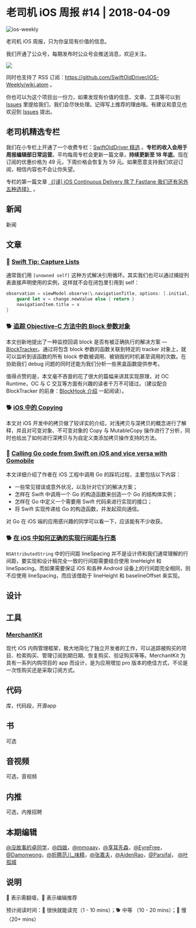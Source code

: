 # 老司机 iOS 周报 #14 | 2018-04-09

![ios-weekly](https://github.com/SwiftOldDriver/iOS-Weekly/blob/master/assets/ios-weekly.png)

老司机 iOS 周报，只为你呈现有价值的信息。

我们开通了公众号，每期发布时公众号会推送消息，欢迎关注。

![](https://github.com/SwiftOldDriver/iOS-Weekly/blob/master/assets/qrcode_for_wechat.jpg?raw=true)

同时也支持了 RSS 订阅：https://github.com/SwiftOldDriver/iOS-Weekly/wiki.atom 。

你也可以为这个项目出一份力，如果发现有价值的信息、文章、工具等可以到 [Issues](https://github.com/SwiftOldDriver/iOS-Weekly/issues) 里提给我们，我们会尽快处理。记得写上推荐的理由哦。有建议和意见也欢迎到 [Issues](https://github.com/SwiftOldDriver/iOS-Weekly/issues) 提出。

## 老司机精选专栏

我们在小专栏上开通了一个收费专栏：[SwiftOldDriver 精选](https://xiaozhuanlan.com/olddriver-selection) 。**专栏的收入会用于周报编辑部日常运营**。平均每周专栏会更新一篇文章，**持续更新至 18 年底**。现在订阅的优惠价格为 49 元，下周价格会恢复为 59 元。如果愿意支持我们欢迎订阅，相信内容也不会让你失望。

专栏的第一篇文章 [《[译] iOS Continuous Delivery 除了 Fastlane 我们还有另外五种选择》](https://xiaozhuanlan.com/topic/3657948012) 。

## 新闻

新闻


## 文章

### 🐎 [Swift Tip: Capture Lists](https://www.objc.io/blog/2018/04/03/caputure-lists/)

通常我们用 `[unowned self]` 这种方式解决引用循环。其实我们也可以通过捕捉列表直接声明使用的实例，这样就不会在闭包里引用到 self：

``` swift
observation = viewModel.observe(\.navigationTitle, options: [.initial, .new]) { [navigationItem] _, change in
    guard let v = change.newValue else { return }
    navigationItem.title = v
}

```

### 🐕 [追踪 Objective-C 方法中的 Block 参数对象](http://yulingtianxia.com/blog/2018/03/31/Track-Block-Arguments-of-Objective-C-Method/)

本文创新地提出了一种监控回调 block 是否有被正确执行的解决方案 — [BlockTracker](https://github.com/yulingtianxia/BlockTracker)。通过将包含 block 参数的函数关联到特定的 tracker 对象上，就可以监听到该函数的所有 block 参数被调用、被销毁的时机甚至调用的次数。在协助我们 debug 问题的同时还能为我们分析一些黑盒函数提供参考。

值得点赞的是，本文毫不吝啬的花了很大的篇幅来讲其实现原理，对 OC Runtime，OC 与 C 交互等方面有兴趣的读者千万不可错过。（建议配合 BlockTracker 的前身：[BlockHook 介绍](http://yulingtianxia.com/blog/2018/02/28/Hook-Objective-C-Block-with-Libffi/) 一起阅读）。

### 🐕 [iOS 中的 Copying](https://joeshang.github.io/2018/04/04/ios-copying/)

本文对 iOS 开发中的拷贝做了较详实的介绍，对浅拷贝与深拷贝的概念进行了解释，并且对可变对象、不可变对象的 Copy 与 MutableCopy 操作进行了分析，同时也给出了如何进行深拷贝与为自定义类添加拷贝操作支持的方法。

### 🐢 [Calling Go code from Swift on iOS and vice versa with Gomobile](https://medium.com/@matryer/tutorial-calling-go-code-from-swift-on-ios-and-vice-versa-with-gomobile-7925620c17a4)

本文详细介绍了作者在 iOS 工程中调用 Go 的踩坑过程，主要包括以下内容：

- 一些常见错误或意外状况，以及针对它们的解决方案；
- 怎样在 Swift 中调用一个 Go 的构造函数来创造一个 Go 的结构体实例；
- 怎样在 Go 中定义一个需要用 Swift 代码来进行实现的接口；
- 将 Swift 实现传递给 Go 的构造函数，并发起双向通信。

对 Go 在 iOS 端的应用感兴趣的同学可以看一下，应该能有不少收获。

### 🐕 [在 iOS 中如何正确的实现行间距与行高](https://juejin.im/post/5abc54edf265da23826e0dc9)

`NSAttributedString` 中的行间距 lineSpacing 并不是设计师和我们通常理解的行间距，要实现和设计稿完全一致的行间距需要结合使用 lineHeight 和 lineSpacing。而如果需要保证 iOS 和各种 Android 设备上的行间距完全相同，则不应使用 lineSpacing，而应该借助于 lineHeight 和 baselineOffset 来实现。

## 设计

## 工具

### [MerchantKit](https://github.com/benjaminmayo/merchantkit)

现代 iOS 内购管理框架，极大地简化了独立开发者的工作，可以追踪被购买的项目、检索购买、管理订阅到期日期、恢复购买、验证购买等等。MerchantKit 为具有一系列内购项目的 app 而设计，是为应用增加 pro 版本的绝佳方式，不论是一次性购买还是采取订阅方式。

## 代码

库，代码段，开源app

## 书

可选

## 音视频

可选，音视频

## 内推

可选，内推招聘

## 本期编辑

[@没故事的卓同学](https://weibo.com/1926303682/profile)，[@四娘](https://kemchenj.github.io)，[@mmoaay](https://weibo.com/u/1302422271)，[@享耳先森](https://github.com/iblacksun)，[@EyreFree](https://weibo.com/eyrefree777)，[@Damonwong](https://weibo.com/damonone)，[@折腾范儿_味精](http://weibo.com/agvicking)，[@张嘉夫](https://weibo.com/2949394297)，[@AidenRao](https://weibo.com/AidenRao)，[@Parsifal](https://weibo.com/parsifalchang)， [@叶孤城](https://weibo.com/u/1438670852)

## 说明

🚧 表示需翻墙，🌟 表示编辑推荐

预计阅读时间：🐎 很快就能读完（1 - 10 mins）；🐕 中等 （10 - 20 mins）；🐢 慢（20+ mins）

